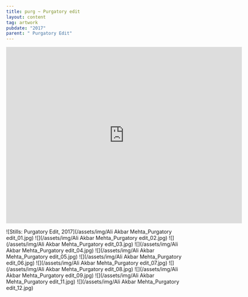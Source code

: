 ```yaml
---
title: purg ~ Purgatory edit
layout: content
tag: artwork
pubdate: "2017"
parent: " Purgatory Edit"
---
```

<iframe src="https://player.vimeo.com/video/446307667" width="640" height="480" frameborder="0" allow="autoplay; fullscreen" allowfullscreen></iframe>

![Stills: Purgatory Edit, 2017](/assets/img/Ali Akbar Mehta_Purgatory edit_01.jpg)
![](/assets/img/Ali Akbar Mehta_Purgatory edit_02.jpg)
![](/assets/img/Ali Akbar Mehta_Purgatory edit_03.jpg)
![](/assets/img/Ali Akbar Mehta_Purgatory edit_04.jpg)
![](/assets/img/Ali Akbar Mehta_Purgatory edit_05.jpg)
![](/assets/img/Ali Akbar Mehta_Purgatory edit_06.jpg)
![](/assets/img/Ali Akbar Mehta_Purgatory edit_07.jpg)
![](/assets/img/Ali Akbar Mehta_Purgatory edit_08.jpg)
![](/assets/img/Ali Akbar Mehta_Purgatory edit_09.jpg)
![](/assets/img/Ali Akbar Mehta_Purgatory edit_11.jpg)
![](/assets/img/Ali Akbar Mehta_Purgatory edit_12.jpg)
